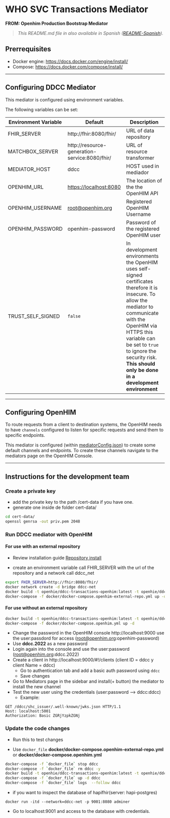 # WHO SVC Transactions Mediator
**FROM: Openhim Production Bootstrap Mediator**

>_This README.md file in also available in Spanish ([README-Spanish](README-translated/README-Spanish.md))._

## Prerrequisites

* Docker engine: https://docs.docker.com/engine/install/ 
* Compose: https://docs.docker.com/compose/install/ 

---

## Configuring DDCC Mediator

This mediator is configured using environment variables.

The following variables can be set:

| Environment Variable | Default | Description |
| --- | --- | --- |
| FHIR_SERVER | http://fhir:8080/fhir/ | URL of data repository |
| MATCHBOX_SERVER | http://resource-generation-service:8080/fhir/ | URL of resource transformer |
| MEDIATOR_HOST | ddcc | HOST used in mediador|
| OPENHIM_URL | <https://localhost:8080> | The location of the the OpenHIM API |
| OPENHIM_USERNAME | root@openhim.org | Registered OpenHIM Username |
| OPENHIM_PASSWORD | openhim-password | Password of the registered OpenHIM user |
| TRUST_SELF_SIGNED | `false` | In development environments the OpenHIM uses self-signed certificates therefore it is insecure. To allow the mediator to communicate with the OpenHIM via HTTPS this variable can be set to `true` to ignore the security risk. **This should only be done in a development environment** |

---

## Configuring OpenHIM

To route requests from a client to destination systems, the OpenHIM needs to have `channels` configured to listen for specific requests and send them to specific endpoints.

This mediator is configured (within [mediatorConfig.json](mediatorConfig.json)) to create some default channels and endpoints. To create these channels navigate to the mediators page on the OpenHIM Console.

---

## Instructions for the development team

### Create a private key

* add the private key to the path /cert-data if you have one.
* generate one inside de folder cert-data/

```bash
cd cert-data/
openssl genrsa -out priv.pem 2048
```

### Run DDCC mediator with OpenHIM

#### For use with an external repository

* Review installation guide [Repository install](https://cens.atlassian.net/wiki/spaces/OD/pages/2011365377/Instalaci+n+Servidor+HL7+FHIR+OPS+DDCC+Repositorio)

* create an environment variable call FHIR_SERVER with the url of the repository and a network call ddcc_net

```bash
export FHIR_SERVER=http://fhir:8080/fhir/
docker network create -d bridge ddcc-net
docker build -t openhie/ddcc-transactions-openhim:latest -t openhie/ddcc-transactions-openhim:v1.0.20 -f Dockerfile.openhim .
docker-compose -f docker/docker-compose.openhim-external-repo.yml up -d
```
#### For use without an external repository 

```bash
docker build -t openhie/ddcc-transactions-openhim:latest -t openhie/ddcc-transactions-openhim:v1.0.20 -f Dockerfile.openhim .
docker-compose -f docker/docker-compose.openhim.yml up -d
```


* Change the password in the OpenHIM console http://localhost:9000 use the user:passdord for access (root@openhim.org:openhim-password)
* Use **ddcc.2022** as a new password
* Login again into the console and use the user:password (root@openhim.org:ddcc.2022)
* Create a client in http://localhost:9000/#!/clients (client ID = ddcc y client Name = ddcc)
    * Go to authentication tab and add a basic auth password using `ddcc`
    * Save changes
* Go to Mediators page in the sidebar and install(+ button) the mediator to install the new channel
* Test the new user using the credentials (user:password --> ddcc:ddcc)
    * Example:
```
GET /ddcc/shc_issuer/.well-known/jwks.json HTTP/1.1
Host: localhost:5001
Authorization: Basic ZGRjYzpkZGNj
```

### Update the code changes

* Run this to test changes

* Use `docker_file` **docker/docker-compose.openhim-external-repo.yml** or **docker/docker-compose.openhim.yml**

```bash
docker-compose -f `docker_file` stop ddcc
docker-compose -f `docker_file` rm ddcc -y
docker build -t openhie/ddcc-transactions-openhim:latest -t openhie/ddcc-transactions-openhim:v1.0.20 -f Dockerfile.openhim .
docker-compose -f `docker_file` up -d ddcc
docker-compose -f `docker_file` logs  --follow ddcc

```

* if you want to inspect the database of hapifhir(server: hapi-postgres)

```
docker run -itd --network=ddcc-net -p 9001:8080 adminer
```
* Go to localhost:9001 and access to the database with credentials.
